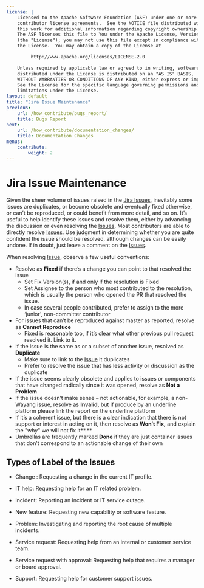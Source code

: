 ```yaml
---
license: |
    Licensed to the Apache Software Foundation (ASF) under one or more
    contributor license agreements.  See the NOTICE file distributed with
    this work for additional information regarding copyright ownership.
    The ASF licenses this file to You under the Apache License, Version 2.0
    (the "License"); you may not use this file except in compliance with
    the License.  You may obtain a copy of the License at

         http://www.apache.org/licenses/LICENSE-2.0
    
    Unless required by applicable law or agreed to in writing, software
    distributed under the License is distributed on an "AS IS" BASIS,
    WITHOUT WARRANTIES OR CONDITIONS OF ANY KIND, either express or implied.
    See the License for the specific language governing permissions and
    limitations under the License.
layout: default
title: "Jira Issue Maintenance"
previous:
    url: /how_contribute/bugs_report/
    title: Bugs Report
next:
    url: /how_contribute/documentation_changes/
    title: Documentation Changes
menus:
    contribute:
        weight: 2
---
```

# Jira Issue Maintenance

Given the sheer volume of issues raised in the [Jira Issues](https://issues.apache.org/jira/projects/WAYANG/issues), inevitably some issues are duplicates, or become obsolete and eventually fixed otherwise, or can’t be reproduced, or could benefit from more detail, and so on. It’s useful to help identify these issues and resolve them, either by advancing the discussion or even resolving the [Issues](https://issues.apache.org/jira/projects/WAYANG/issues). Most contributors are able to directly resolve [Issues](https://issues.apache.org/jira/projects/WAYANG/issues). Use judgment in determining whether you are quite confident the issue should be resolved, although changes can be easily undone. If in doubt, just leave a comment on the [Issues](https://issues.apache.org/jira/projects/WAYANG/issues).

When resolving [Issue](https://issues.apache.org/jira/projects/WAYANG/issues), observe a few useful conventions:

* Resolve as **Fixed** if there’s a change you can point to that resolved the issue
    * Set Fix Version\(s\), if and only if the resolution is Fixed
    * Set Assignee to the person who most contributed to the resolution, which is usually the person who opened the PR that resolved the issue.
    * In case several people contributed, prefer to assign to the more ‘junior’, non-committer contributor
* For issues that can’t be reproduced against master as reported, resolve as **Cannot Reproduce**
    * Fixed is reasonable too, if it’s clear what other previous pull request resolved it. Link to it.
* If the issue is the same as or a subset of another issue, resolved as **Duplicate**
    * Make sure to link to the [Issue](https://issues.apache.org/jira/projects/WAYANG/issues) it duplicates
    * Prefer to resolve the issue that has less activity or discussion as the duplicate
* If the issue seems clearly obsolete and applies to issues or components that have changed radically since it was opened, resolve as **Not a Problem**
* If the issue doesn’t make sense – not actionable, for example, a non-Wayang issue, resolve as **Invalid,** but if produce by an underline platform please link the report on the underline platform
* If it’s a coherent issue, but there is a clear indication that there is not support or interest in acting on it, then resolve as **Won’t Fix,** and explain the "why" we will not fix it**.**
* Umbrellas are frequently marked **Done** if they are just container issues that don’t correspond to an actionable change of their own

## Types of Label of the Issues


* Change : Requesting a change in the current IT profile.

* IT help: Requesting help for an IT related problem.

* Incident: Reporting an incident or IT service outage.

* New feature: Requesting new capability or software feature.

* Problem: Investigating and reporting the root cause of multiple incidents.

* Service request: Requesting help from an internal or customer service team.

* Service request with approval: Requesting help that requires a manager or board approval.

* Support: Requesting help for customer support issues. 
